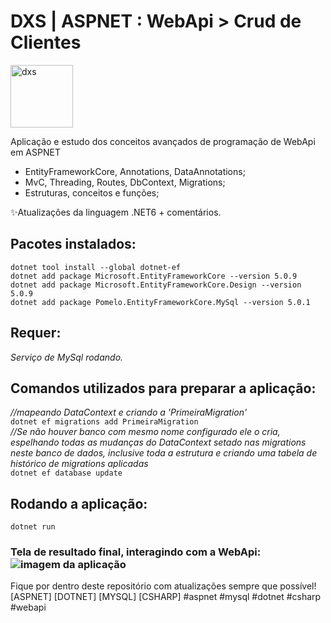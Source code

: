 # DXS | ASPNET : WebApi > Crud de Clientes
<img src="https://dataxstudios.com.br/assets/images/logo_DXS_400_190.png" alt="dxs" width="100"/> 

Aplicação e estudo dos conceitos avançados de programação de WebApi em ASPNET

- EntityFrameworkCore, Annotations, DataAnnotations;
- MvC, Threading, Routes, DbContext, Migrations;
- Estruturas, conceitos e funções;  

✨Atualizações da linguagem .NET6 + comentários.

## Pacotes instalados:  
``dotnet tool install --global dotnet-ef``  
``dotnet add package Microsoft.EntityFrameworkCore --version 5.0.9``  
``dotnet add package Microsoft.EntityFrameworkCore.Design --version 5.0.9``  
``dotnet add package Pomelo.EntityFrameworkCore.MySql --version 5.0.1``  

## Requer:
_Serviço de MySql rodando._

## Comandos utilizados para preparar a aplicação:  
_//mapeando DataContext e criando a 'PrimeiraMigration'_  
``dotnet ef migrations add PrimeiraMigration``  
_//Se não houver banco com mesmo nome configurado ele o cria, espelhando todas as mudanças do DataContext setado nas migrations neste banco de dados, inclusive toda a estrutura e criando uma tabela de histórico de migrations aplicadas_  
``dotnet ef database update``  

## Rodando a aplicação:  
``dotnet run``  

### Tela de resultado final, interagindo com a WebApi:<br>![imagem da aplicação](https://dataxstudios.com.br/assets/images/github/aspnet_webapi_crud_clients_1.PNG)
Fique por dentro deste repositório com atualizações sempre que possível!  
[ASPNET] [DOTNET] [MYSQL] [CSHARP] #aspnet #mysql #dotnet #csharp #webapi

